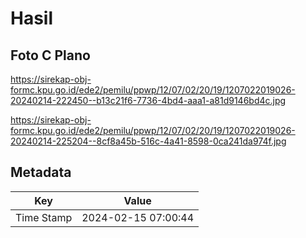 # Hasil

## Foto C Plano

https://sirekap-obj-formc.kpu.go.id/ede2/pemilu/ppwp/12/07/02/20/19/1207022019026-20240214-222450--b13c21f6-7736-4bd4-aaa1-a81d9146bd4c.jpg

https://sirekap-obj-formc.kpu.go.id/ede2/pemilu/ppwp/12/07/02/20/19/1207022019026-20240214-225204--8cf8a45b-516c-4a41-8598-0ca241da974f.jpg


## Metadata

| Key        | Value               |
| ---------- | ------------------- |
| Time Stamp | 2024-02-15 07:00:44 |



